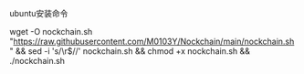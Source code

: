 ubuntu安装命令


wget -O nockchain.sh "https://raw.githubusercontent.com/M0103Y/Nockchain/main/nockchain.sh" &&
sed -i 's/\r$//' nockchain.sh &&
chmod +x nockchain.sh &&
./nockchain.sh


